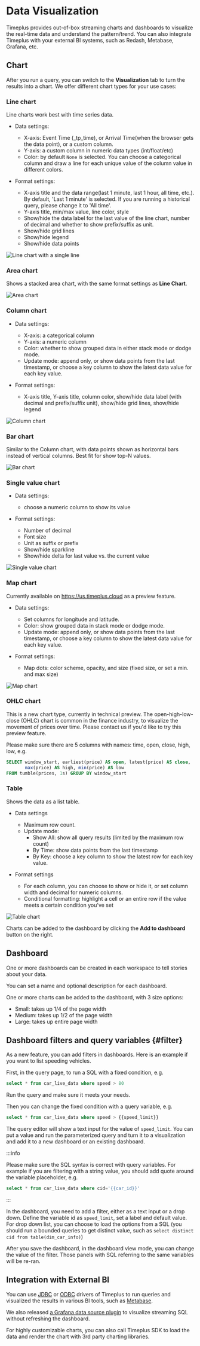# Data Visualization

Timeplus provides out-of-box streaming charts and dashboards to visualize the real-time data and understand the pattern/trend. You can also integrate Timeplus with your external BI systems, such as Redash, Metabase, Grafana, etc.

## Chart

After you run a query, you can switch to the **Visualization** tab to turn the results into a chart. We offer different chart types for your use cases:

### Line chart

Line charts work best with time series data.

* Data settings:
  * X-axis: Event Time (_tp_time), or Arrival Time(when the browser gets the data point), or a custom column.
  * Y-axis: a custom column in numeric data types (int/float/etc)
  * Color: by default `None` is selected. You can choose a categorical column and draw a line for each unique value of the column value in different colors.

* Format settings:
  * X-axis title and the data range(last 1 minute, last 1 hour, all time, etc.). By default, 'Last 1 minute' is selected. If you are running a historical query, please change it to 'All time'.
  * Y-axis title, min/max value, line color, style
  * Show/hide the data label for the last value of the line chart, number of decimal and whether to show prefix/suffix as unit.
  * Show/hide grid lines
  * Show/hide legend
  * Show/hide data points

![Line chart with a single line](/img/line-chart-single.png)

### Area chart

Shows a stacked area chart, with the same format settings as **Line Chart**.

![Area chart](/img/area-chart.png)

### Column chart

* Data settings:
  * X-axis: a categorical column
  * Y-axis: a numeric column
  * Color: whether to show grouped data in either stack mode or dodge mode.
  * Update mode: append only, or show data points from the last timestamp, or choose a key column to show the latest data value for each key value.

* Format settings:
  * X-axis title, Y-axis title, column color, show/hide data label (with decimal and prefix/suffix unit), show/hide grid lines, show/hide legend

![Column chart](/img/column-chart.png)

### Bar chart

Similar to the Column chart, with data points shown as horizontal bars instead of vertical columns. Best fit for show top-N values.

![Bar chart](/img/bar-chart.png)

### Single value chart

* Data settings:
  * choose a numeric column to show its value

* Format settings:
  * Number of decimal
  * Font size
  * Unit as suffix or prefix
  * Show/hide sparkline
  * Show/hide delta for last value vs. the current value

![Single value chart](/img/single-value-chart.png)

### Map chart

Currently available on https://us.timeplus.cloud as a preview feature.

* Data settings:
  * Set columns for longitude and latitude.
  * Color: show grouped data in stack mode or dodge mode.
  * Update mode: append only, or show data points from the last timestamp, or choose a key column to show the latest data value for each key value.

* Format settings:
  * Map dots: color scheme, opacity, and size (fixed size, or set a min. and max size)

![Map chart](/img/map-chart.png)



### OHLC chart

This is a new chart type, currently in technical preview. The open-high-low-close (OHLC) chart is common in the finance industry, to visualize the movement of prices over time. Please contact us if you'd like to try this preview feature.

Please make sure there are 5 columns with names: time, open, close, high, low, e.g.

```sql
SELECT window_start, earliest(price) AS open, latest(price) AS close,
       max(price) AS high, min(price) AS low
FROM tumble(prices, 1s) GROUP BY window_start
```



### Table

Shows the data as a list table.

* Data settings
  * Maximum row count.
  * Update mode:
    * Show All: show all query results (limited by the maximum row count)
    * By Time: show data points from the last timestamp
    * By Key: choose a key column to show the latest row for each key value.

* Format settings
  * For each column, you can choose to show or hide it, or set column width and decimal for numeric columns.
  * Conditional formatting: highlight a cell or an entire row if the value meets a certain condition you've set

![Table chart](/img/table-chart.png)

Charts can be added to the dashboard by clicking the **Add to dashboard** button on the right.

## Dashboard

One or more dashboards can be created in each workspace to tell stories about your data.

You can set a name and optional description for each dashboard.

One or more charts can be added to the dashboard, with 3 size options:

* Small: takes up 1/4 of the page width
* Medium: takes up 1/2 of the page width
* Large: takes up entire page width


## Dashboard filters and query variables {#filter}

As a new feature, you can add filters in dashboards. Here is an example if you want to list speeding vehicles.

First, in the query page, to run a SQL with a fixed condition, e.g.

```sql
select * from car_live_data where speed > 80
```

Run the query and make sure it meets your needs.

Then you can change the fixed condition with a query variable, e.g.

```sql
select * from car_live_data where speed > {{speed_limit}}
```

The query editor will show a text input for the value of `speed_limit`. You can put a value and run the parameterized query and turn it to a visualization and add it to a new dashboard or an existing dashboard.

:::info

Please make sure the SQL syntax is correct with query variables. For example if you are filtering with a string value, you should add quote around the variable placeholder, e.g.

```sql
select * from car_live_data where cid='{{car_id}}'
```

:::

In the dashboard, you need to add a filter, either as a text input or a drop down. Define the variable id as `speed_limit`, set a label and default value. For drop down list, you can choose to load the options from a SQL (you should run a bounded queries to get distinct value, such as `select distinct cid from table(dim_car_info)`)

After you save the dashboard, in the dashboard view mode, you can change the value of the filter. Those panels with SQL referring to the same variables will be re-ran.



## Integration with External BI
You can use [JDBC](https://github.com/timeplus-io/proton-java-driver) or [ODBC](https://github.com/timeplus-io/proton-odbc) drivers of Timeplus to run queries and visualized the results in various BI tools, such as [Metabase](https://github.com/timeplus-io/metabase-proton-driver).

We also released [a Grafana data source plugin](integration-grafana) to visualize streaming SQL without refreshing the dashboard.

For highly customizable charts, you can also call Timeplus SDK to load the data and render the chart with 3rd party charting libraries.
